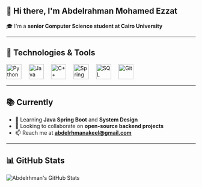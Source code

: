 ## 👋 Hi there, I'm Abdelrahman Mohamed Ezzat

🎓 I'm a **senior Computer Science student at Cairo University**  

---

## 🚀 Technologies & Tools

<p align="left">
  <img src="https://cdn.jsdelivr.net/gh/devicons/devicon/icons/python/python-original.svg" height="40" alt="Python" />
  &nbsp;&nbsp;&nbsp;
  <img src="https://cdn.jsdelivr.net/gh/devicons/devicon/icons/java/java-original.svg" height="40" alt="Java" />
  &nbsp;&nbsp;&nbsp;
  <img src="https://cdn.jsdelivr.net/gh/devicons/devicon/icons/cplusplus/cplusplus-original.svg" height="40" alt="C++" />
  &nbsp;&nbsp;&nbsp;
  <img src="https://cdn.jsdelivr.net/gh/devicons/devicon/icons/spring/spring-original.svg" height="40" alt="Spring Boot" />
  &nbsp;&nbsp;&nbsp;
  <img src="https://cdn.jsdelivr.net/gh/devicons/devicon/icons/microsoftsqlserver/microsoftsqlserver-plain.svg" height="40" alt="SQL Server" />
  &nbsp;&nbsp;&nbsp;
  <img src="https://cdn.jsdelivr.net/gh/devicons/devicon/icons/git/git-original.svg" height="40" alt="Git" />
</p>



---

## 📚 Currently
- 🌱 Learning **Java Spring Boot** and **System Design**
- 👯 Looking to collaborate on **open-source backend projects**
- 📫 Reach me at **abdelrhmanakeel@gmail.com**

---

## 📊 GitHub Stats
![Abdelrhman's GitHub Stats](https://github-readme-stats.vercel.app/api?username=abdelrhmannezzat&show_icons=true&theme=default)

